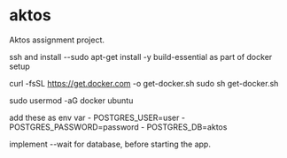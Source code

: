 # aktos

Aktos assignment project.

ssh and install --sudo apt-get install -y build-essential as part of docker setup

curl -fsSL https://get.docker.com -o get-docker.sh
sudo sh get-docker.sh

sudo usermod -aG docker ubuntu

add these as env var - POSTGRES_USER=user - POSTGRES_PASSWORD=password - POSTGRES_DB=aktos

implement --wait for database, before starting the app.
